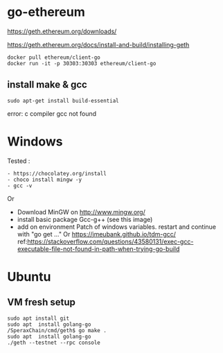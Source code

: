 # go-ethereum

https://geth.ethereum.org/downloads/

https://geth.ethereum.org/docs/install-and-build/installing-geth

```
docker pull ethereum/client-go
docker run -it -p 30303:30303 ethereum/client-go
```

## install make & gcc
```
sudo apt-get install build-essential
```
error:
c compiler gcc not found

# Windows

Tested :
```
- https://chocolatey.org/install
- choco install mingw -y
- gcc -v
```
  Or
- Download MinGW on http://www.mingw.org/
- install basic package Gcc-g++ (see this image)
- add on environment Patch of windows variables.
restart and continue with "go get ..." 
  Or
https://jmeubank.github.io/tdm-gcc/
ref:https://stackoverflow.com/questions/43580131/exec-gcc-executable-file-not-found-in-path-when-trying-go-build

# Ubuntu 
## VM fresh setup
```
sudo apt install git
sudo apt  install golang-go
/SperaxChain/cmd/geth$ go make .
sudo apt  install golang-go
./geth --testnet --rpc console
```
